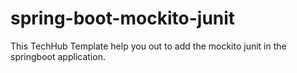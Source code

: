 # spring-boot-mockito-junit
This TechHub Template help you out to add the mockito junit in the springboot application.
